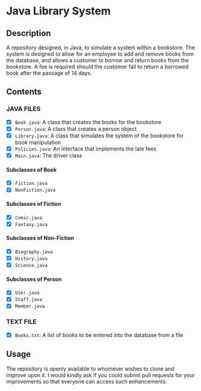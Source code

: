 # Java Library System

## Description

A repository designed, in Java, to simulate a system within a bookstore. The system is designed to allow for an employee to add and remove books from the database, and allows a customer to borrow and return books from the bookstore. A fee is required should the customer fail to return a borrowed book after the passage of 14 days.

## Contents

### JAVA FILES

- [x] `Book.java`: A class that creates the books for the bookstore
- [x] `Person.java`: A class that creates a person object
- [x] `Library.java`: A class that simulates the system of the bookstore for book manipulation
- [x] `Policies.java`: An interface that implements the late fees
- [x] `Main.java`: The driver class

#### Subclasses of Book

- [x] `Fiction.java`
- [x] `NonFiction.java`

#### Subclasses of Fiction

- [x] `Comic.java`
- [x] `Fantasy.java`

#### Subclasses of Non-Fiction

- [x] `Biography.java`
- [x] `History.java`
- [x] `Science.java`

#### Subclasses of Person

- [x] `User.java`
- [x] `Staff.java`
- [x] `Member.java`

### TEXT FILE

- [x] `Books.txt`: A list of books to be entered into the database from a file

## Usage

The repository is openly available to whomever wishes to clone and improve upon it. I would kindly ask if you could submit pull requests for your improvements so that everyone can access such enhancements.

